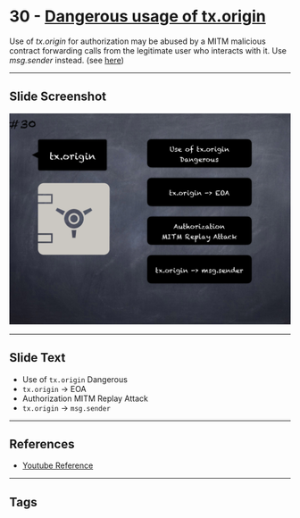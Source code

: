 # 30 - [Dangerous usage of tx.origin](Dangerous%20usage%20of%20tx.origin.md)
Use of _tx.origin_ for authorization may be abused by a MITM malicious contract forwarding calls from the legitimate user who interacts with it. Use _msg.sender_ instead. (see [here](https://swcregistry.io/docs/SWC-115))

___
## Slide Screenshot
![030.png](../images/pitfalls_and_best_practices101/030.png)
___
## Slide Text
- Use of `tx.origin` Dangerous
- `tx.origin` -> EOA
- Authorization MITM Replay Attack
- `tx.origin` -> `msg.sender`
___
## References
- [Youtube Reference](https://youtu.be/fgXuHaZDenU?t=815)
___
## Tags